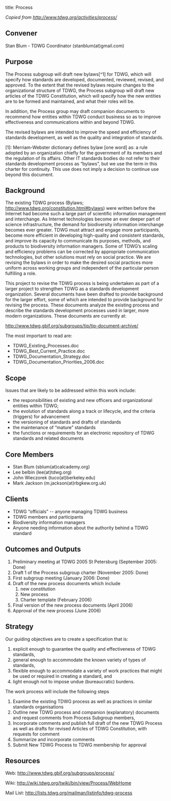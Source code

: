 title: Process

_Copied from <http://www.tdwg.org/activities/process/>_

## Convener

Stan Blum - TDWG Coordinator (stanblum(at)gmail.com)

## Purpose

The Process subgroup will draft new bylaws[^1] for TDWG, which will specify how standards are developed, documented, reviewed, revised, and approved. To the extent that the revised bylaws require changes to the organizational structure of TDWG, the Process subgroup will draft new articles of the TDWG Constitution, which will specify how the new entities are to be formed and maintained, and what their roles will be.

In addition, the Process group may draft companion documents to recommend how entities within TDWG conduct business so as to improve effectiveness and communications within and beyond TDWG.

The revised bylaws are intended to improve the speed and efficiency of standards development, as well as the quality and integration of standards.

[1]: Merriam-Webster dictionary defines bylaw [one word] as: a rule adopted by an organization chiefly for the government of its members and the regulation of its affairs. Other IT standards bodies do not refer to their standards development process as “bylaws”, but we use the term in this charter for continuity. This use does not imply a decision to continue use beyond this document.

## Background

The existing TDWG process (Bylaws; <http://www.tdwg.org/constitution.html#bylaws>) were written before the Internet had become such a large part of scientific information management and interchange. As Internet technologies become an ever deeper part of science infrastructure, the demand for biodiversity information interchange becomes ever greater. TDWG must attract and engage more participants, become more efficient in developing high-quality and consistent standards, and improve its capacity to communicate its purposes, methods, and products to biodiversity information managers. Some of TDWG’s scaling and efficiency problems can be corrected by appropriate communication technologies, but other solutions must rely on social practice. We are revising the bylaws in order to make the desired social practices more uniform across working groups and independent of the particular person fulfilling a role.

This project to revise the TDWG process is being undertaken as part of a larger project to strengthen TDWG as a standards development organization. Several documents have been drafted to provide background for the larger effort, some of which are intended to provide background for revising the process. These documents analyze the existing process and describe the standards development processes used in larger, more modern organizations. These documents are currently at:

<http://www.tdwg.gbif.org/subgroups/tip/tip-document-archive/>

The most important to read are:

* TDWG_Existing_Processes.doc
* TDWG_Best_Current_Practice.doc
* TDWG_Documentation_Strategy.doc
* TDWG_Documentation_Priorities_2006.doc

## Scope

Issues that are likely to be addressed within this work include:

* the responsibilities of existing and new officers and organizational entities within TDWG;
* the evolution of standards along a track or lifecycle, and the criteria (triggers) for advancement
* the versioning of standards and drafts of standards
* the maintenance of “mature” standards
* the functions or requirements for an electronic repository of TDWG standards and related documents

## Core Members

* Stan Blum (sblum(at)calcademy.org) 
* Lee belbin (lee(at)tdwg.org) 
* John Wieczorek (tuco(at)berkeley.edu) 
* Mark Jackson (m.jackson(at)rbgkew.org.uk) 

## Clients

* TDWG “officials” -- anyone managing TDWG business
* TDWG members and participants
* Biodiversity information managers
* Anyone needing information about the authority behind a TDWG standard

## Outcomes and Outputs

1. Preliminary meeting at TDWG 2005 St Petersburg (September 2005: Done)
2. Draft 1 of the Process subgroup charter (November 2005: Done)
3. First subgroup meeting (January 2006: Done)
4. Draft of the new process documents which include
    1. new constitution
    2. New process
    3. Charter template (February 2006)
5. Final version of the new process documents (April 2006)
6. Approval of the new process (June 2006)

## Strategy

Our guiding objectives are to create a specification that is:

1. explicit enough to guarantee the quality and effectiveness of TDWG standards,
2. general enough to accommodate the known variety of types of standards,
3. flexible enough to accommodate a variety of work practices that might be used or required in creating a standard, and
4. light enough not to impose undue (bureaucratic) burdens.
 
The work process will include the following steps

1. Examine the existing TDWG process as well as practices in similar standards organisations
2. Outline new TDWG process and companion (explanatory) documents and request comments from Process Subgroup members,
3. Incorporate comments and publish full draft of the new TDWG Process as well as drafts for revised Articles of TDWG Constitution, with requests for comment
4. Summarize and incorporate comments
5. Submit New TDWG Process to TDWG membership for approval

## Resources

Web: <http://www.tdwg.gbif.org/subgroups/process/>

Wiki: <http://wiki.tdwg.org/twiki/bin/view/Process/WebHome>

Mail List: <http://lists.tdwg.org/mailman/listinfo/tdwg-process>

